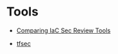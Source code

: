 # Tools
* [Comparing IaC Sec Review Tools](https://github.com/iacsecurity/tool-compare)

* [tfsec](https://github.com/aquasecurity/tfsec)

